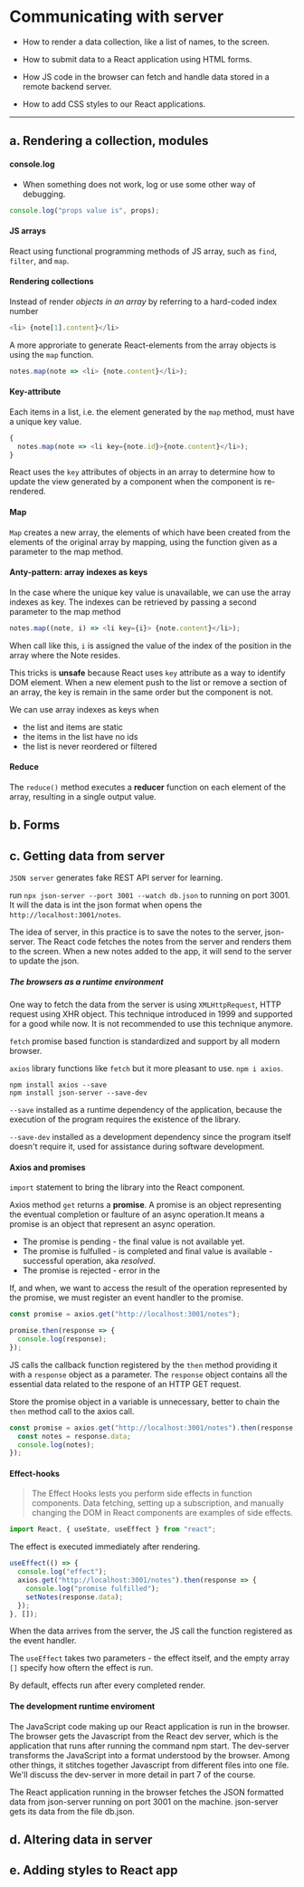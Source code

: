 # Communicating with server

- How to render a data collection, like a list of names, to the screen.

- How to submit data to a React application using HTML forms.

- How JS code in the browser can fetch and handle data stored in a remote
  backend server.

- How to add CSS styles to our React applications.

---

## a. Rendering a collection, modules

#### console.log

- When something does not work, log or use some other way of debugging.

```javascript
console.log("props value is", props);
```

#### JS arrays

React using functional programming methods of JS array, such as `find`,
`filter`, and `map`.

#### Rendering collections

Instead of render _objects in an array_ by referring to a hard-coded index
number

```javascript
<li> {note[1].content}</li>
```

A more approriate to generate React-elements from the array objects is using the
`map` function.

```javascript
notes.map(note => <li> {note.content}</li>);
```

#### Key-attribute

Each items in a list, i.e. the element generated by the `map` method, must have
a unique key value.

```javascript
{
  notes.map(note => <li key={note.id}>{note.content}</li>);
}
```

React uses the `key` attributes of objects in an array to determine how to
update the view generated by a component when the component is re-rendered.

#### Map

`Map` creates a new array, the elements of which have been created from the
elements of the original array by mapping, using the function given as a
parameter to the map method.

#### Anty-pattern: array indexes as keys

In the case where the unique key value is unavailable, we can use the array
indexes as key. The indexes can be retrieved by passing a second parameter to
the map method

```javascript
notes.map((note, i) => <li key={i}> {note.content}</li>);
```

When call like this, `i` is assigned the value of the index of the position in
the array where the Note resides.

This tricks is **unsafe** because React uses `key` attribute as a way to
identify DOM element. When a new element push to the list or remove a section of
an array, the key is remain in the same order but the component is not.

We can use array indexes as keys when

- the list and items are static
- the items in the list have no ids
- the list is never reordered or filtered

#### Reduce

The `reduce()` method executes a **reducer** function on each element of the
array, resulting in a single output value.

## b. Forms

## c. Getting data from server

`JSON server` generates fake REST API server for learning.

run `npx json-server --port 3001 --watch db.json` to running on port 3001. It will the data is int the json format when opens the `http://localhost:3001/notes`.

The idea of server, in this practice is to save the notes to the server, json-server. The React code fetches the notes from the server and renders them to the screen. When a new notes added to the app, it will send to the server to update the json.

##### The browsers as a runtime environment

One way to fetch the data from the server is using `XMLHttpRequest`, HTTP request using XHR object. This technique introduced in 1999 and supported for a good while now. It is not recommended to use this technique anymore.

`fetch` promise based function is standardized and support by all modern browser.

`axios` library functions like `fetch` but it more pleasant to use. `npm i axios`.

```node
npm install axios --save
npm install json-server --save-dev
```

`--save` installed as a runtime dependency of the application, because the execution of the program requires the existence of the library.

`--save-dev` installed as a development dependency since the program itself doesn't require it, used for assistance during software development.

#### Axios and promises

`import` statement to bring the library into the React component.

Axios method `get` returns a **promise**. A promise is an object representing the eventual completion or faulture of an async operation.It means a promise is an object that represent an async operation.

- The promise is pending - the final value is not available yet.
- The promise is fulfulled - is completed and final value is available - successful operation, aka _resolved_.
- The promise is rejected - error in the

If, and when, we want to access the result of the operation represented by the promise, we must register an event handler to the promise.

```javascript
const promise = axios.get("http://localhost:3001/notes");

promise.then(response => {
  console.log(response);
});
```

JS calls the callback function registered by the `then` method providing it with a `response` object as a parameter.
The `response` object contains all the essential data related to the respone of an HTTP GET request.

Store the promise object in a variable is unnecessary, better to chain the `then` method call to the axios call.

```javascript
const promise = axios.get("http://localhost:3001/notes").then(response => {
  const notes = response.data;
  console.log(notes);
});
```

#### Effect-hooks

> The Effect Hooks lests you perform side effects in function components. Data fetching, setting up a subscription, and manually changing the DOM in React components are examples of side effects.

```javascript
import React, { useState, useEffect } from "react";
```

The effect is executed immediately after rendering.

```javascript
useEffect(() => {
  console.log("effect");
  axios.get("http://localhost:3001/notes").then(response => {
    console.log("promise fulfilled");
    setNotes(response.data);
  });
}, []);
```

When the data arrives from the server, the JS call the function registered as the event handler.

The `useEffect` takes two parameters - the effect itself, and the empty array `[]` specify how oftern the effect is run.

By default, effects run after every completed render.

#### The development runtime enviroment

The JavaScript code making up our React application is run in the browser. The browser gets the Javascript from the React dev server, which is the application that runs after running the command npm start. The dev-server transforms the JavaScript into a format understood by the browser. Among other things, it stitches together Javascript from different files into one file. We'll discuss the dev-server in more detail in part 7 of the course.

The React application running in the browser fetches the JSON formatted data from json-server running on port 3001 on the machine. json-server gets its data from the file db.json.

## d. Altering data in server

## e. Adding styles to React app
